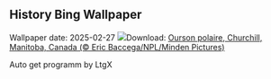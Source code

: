 ## History Bing Wallpaper
Wallpaper date: 2025-02-27
![](https://www.bing.com/th?id=OHR.PolarCub_FR-FR0353812683_UHD.jpg&w=1000)Download: [Ourson polaire, Churchill, Manitoba, Canada (© Eric Baccega/NPL/Minden Pictures)](https://www.bing.com/th?id=OHR.PolarCub_FR-FR0353812683_UHD.jpg)

Auto get programm by LtgX
